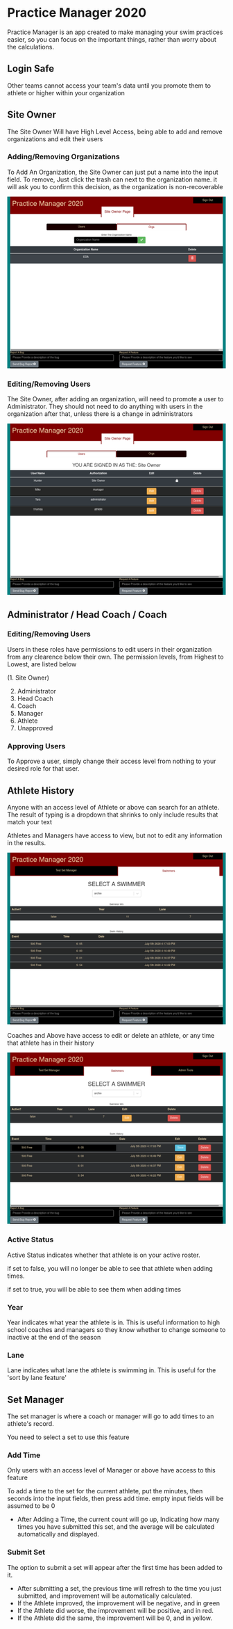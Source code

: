 # Practice Manager 2020

Practice Manager is an app created to make managing your swim practices easier, so you can focus on the important things, rather than worry about the calculations.

## Login Safe

Other teams cannot access your team's data until you promote them to athlete or higher within your organization

## Site Owner

The Site Owner Will have High Level Access, being able to add and remove organizations and edit their users

### Adding/Removing Organizations

To Add An Organization, the Site Owner can just put a name into the input field.
To remove, Just click the trash can next to the organization name. it will ask you to confirm this decision, as the organization is non-recoverable

![Orgs Page](/assets/Site-Owner-orgs.png)

### Editing/Removing Users

The Site Owner, after adding an organization, will need to promote a user to Administrator. They should not need to do anything with users in the organization after that, unless there is a change in administrators

![Users Page](/assets/Site-Owner-user.png)

## Administrator / Head Coach / Coach

### Editing/Removing Users

Users in these roles have permissions to edit users in their organization from any clearence below their own. The permission levels, from Highest to Lowest, are listed below

(1. Site Owner)

2. Administrator
3. Head Coach
4. Coach
5. Manager
6. Athlete
7. Unapproved

### Approving Users

To Approve a user, simply change their access level from nothing to your desired role for that user.

## Athlete History

Anyone with an access level of Athlete or above can search for an athlete. The result of typing is a dropdown that shrinks to only include results that match your text

Athletes and Managers have access to view, but not to edit any information in the results.

![Athlete+ Search](/assets/Search-athlete.png)

Coaches and Above have access to edit or delete an athlete, or any time that athlete has in their history

![Coach+ Search](/assets/Search-coaches.png)

### Active Status

Active Status indicates whether that athlete is on your active roster.

if set to false, you will no longer be able to see that athlete when adding times.

if set to true, you will be able to see them when adding times

### Year

Year indicates what year the athlete is in. This is useful information to high school coaches and managers so they know whether to change someone to inactive at the end of the season

### Lane

Lane indicates what lane the athlete is swimming in. This is useful for the 'sort by lane feature'

## Set Manager

The set manager is where a coach or manager will go to add times to an athlete's record.

You need to select a set to use this feature

### Add Time

Only users with an access level of Manager or above have access to this feature

To add a time to the set for the current athlete, put the minutes, then seconds into the input fields, then press add time. empty input fields will be assumed to be 0

- After Adding a Time, the current count will go up, Indicating how many times you have submitted this set, and the average will be calculated automatically and displayed.

### Submit Set

The option to submit a set will appear after the first time has been added to it.

- After submitting a set, the previous time will refresh to the time you just submitted, and improvement will be automatically calculated.
- If the Athlete improved, the improvement will be negative, and in green
- If the Athlete did worse, the improvement will be positive, and in red.
- If the Athlete did the same, the improvement will be 0, and in yellow.
